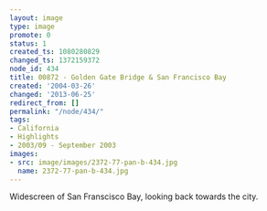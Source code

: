 ```yaml
---
layout: image
type: image
promote: 0
status: 1
created_ts: 1080280829
changed_ts: 1372159372
node_id: 434
title: 00872 - Golden Gate Bridge & San Francisco Bay
created: '2004-03-26'
changed: '2013-06-25'
redirect_from: []
permalink: "/node/434/"
tags:
- California
- Highlights
- 2003/09 - September 2003
images:
- src: image/images/2372-77-pan-b-434.jpg
  name: 2372-77-pan-b-434.jpg
---
```

Widescreen of San Franscisco Bay, looking back towards the city.
